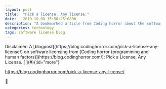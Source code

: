 ```yaml
---
layout: post
title:  "Pick a license. Any license."
date:   2019-10-08 15:50:25+0800
description: "A bookmarked article from Coding horror about the software license."
categories: technology
tags: software license blog
---
```


<div class="cap"></div>
Disclaimer: A [blogpost](https://blog.codinghorror.com/pick-a-license-any-license/) on software licensing from [Coding horror (programming and human factors)](https://blog.codinghorror.com/): Pick a License, Any License.

<!--more-->[ ](#){:id="more"}

https://blog.codinghorror.com/pick-a-license-any-license/

:balloon:

